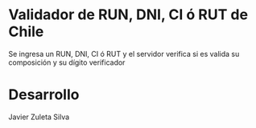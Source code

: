 # Validador de RUN, DNI, CI ó RUT de Chile
Se ingresa un RUN, DNI, CI ó RUT y el servidor verifica si es valida su composición y su dígito verificador

# Desarrollo
Javier Zuleta Silva
